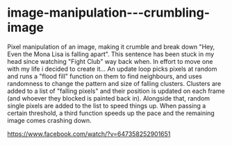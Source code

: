 # image-manipulation---crumbling-image
Pixel manipulation of an image, making it crumble and break down
"Hey, Even the Mona Lisa is falling apart". This sentence has been stuck in my head since watching "Fight Club" way back when. In effort to move one with my life i decided to create it...
An update loop picks pixels at random and runs a "flood fill" function on them to find neighbours, and uses randomness to change the pattern and size of falling clusters. Clusters are added to a list of "falling pixels" and their position is updated on each frame (and whoever they blocked is painted back in).
Alongside that, random single pixels are added to the list to speed things up. When passing a certain threshold, a third function speeds up the pace and the remaining image comes crashing down.

https://www.facebook.com/watch/?v=647358252901651
